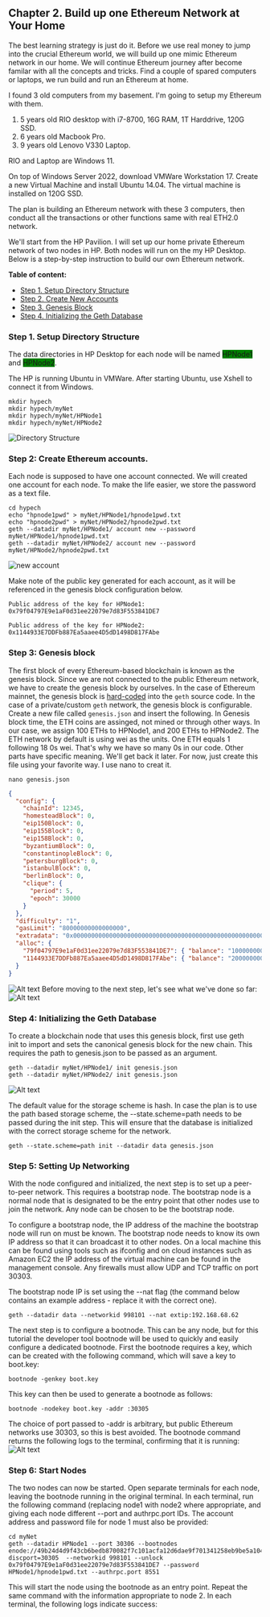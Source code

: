 ## Chapter 2. Build up one Ethereum Network at Your Home

The best learning strategy is just do it. Before we use real money to jump into the crucial Ethereum world, we will build up one mimic Ethereum network in our home. We will continue Ethereum journey after become familar with all the concepts and tricks. Find a couple of spared computers or laptops, we run build and run an Ethereum at home.

I found 3 old computers from my basement. I'm going to setup my Ethereum with them.

1. 5 years old RIO desktop with i7-8700, 16G RAM, 1T Harddrive, 120G SSD. 
2. 6 years old Macbook Pro.
3. 9 years old Lenovo V330 Laptop. 

RIO and Laptop are Windows 11. 

On top of Windows Server 2022, download VMWare Workstation 17. Create a new Virtual Machine and install Ubuntu 14.04. The virtual machine is installed on 120G SSD.

The plan is building an Ethereum network with these 3 computers, then conduct all the transactions or other functions same with real ETH2.0 network. 

We'll start from the HP Pavilion. I will set up our home private Ethereum network of two nodes in HP. Both nodes will run on the my HP Desktop. Below is a step-by-step instruction to build our own Ethereum network. 


**Table of content:**
- [Step 1. Setup Directory Structure](#directory)
- [Step 2. Create New Accounts](#newaccount)
- [Step 3. Genesis Block](#genesieblock)
- [Step 4. Initializing the Geth Database](#initializegeth)

<a id="directory"></a>
### Step 1. Setup Directory Structure
The data directories in HP Desktop for each node will be named <span style="background-color:green">HPNode1</span> and <span style="background-color:green">HPNode2</span>. 

The HP is running Ubuntu in VMWare. After starting Ubuntu, use Xshell to connect it from Windows. 

```
mkdir hypech
mkdir hypech/myNet
mkdir hypech/myNet/HPNode1
mkdir hypech/myNet/HPNode2
```
![Directory Structure](image-4.png)

<a id="newaccount"></a>
### Step 2: Create Ethereum accounts. 
Each node is supposed to have one account connected. We will created one account for each node. To make the life easier, we store the password as a text file. 

```
cd hypech
echo "hpnode1pwd" > myNet/HPNode1/hpnode1pwd.txt
echo "hpnode2pwd" > myNet/HPNode2/hpnode2pwd.txt
geth --datadir myNet/HPNode1/ account new --password myNet/HPNode1/hpnode1pwd.txt
geth --datadir myNet/HPNode2/ account new --password myNet/HPNode2/hpnode2pwd.txt
```
![new account](image-5.png)

Make note of the public key generated for each account, as it will be referenced in the genesis block configuration below.

`Public address of the key for HPNode1:   0x79f04797E9e1aF0d31ee22079e7d83F553841DE7`

`Public address of the key for HPNode2:   0x1144933E7DDFb887Ea5aaee4D5dD1498D817FAbe`

<a id="genesisblock"></a>
### Step 3: Genesis block

The first block of every Ethereum-based blockchain is known as the genesis block. Since we are not connected to the public Ethereum network, we have to create the genesis block by ourselves. In the case of Ethereum mainnet, the genesis block is [hard-coded](https://github.com/ethereum/go-ethereum/blob/master/core/genesis.go) into the `geth` source code. In the case of a private/custom `geth` network, the genesis block is configurable. Create a new file called `genesis.json` and insert the following. 
In Genesis block time, the ETH coins are assinged, not mined or through other ways. In our case, we assign 100 ETHs to HPNode1, and 200 ETHs to HPNode2. The ETH network by default is using wei as the units. One ETH equals 1 following 18 0s wei. That's why we have so many 0s in our code. 
Other parts have specific meaning. We'll get back it later. For now, just create this file using your favorite way. I use nano to creat it.

```
nano genesis.json
```


```json
{
  "config": {
    "chainId": 12345,
    "homesteadBlock": 0,
    "eip150Block": 0,
    "eip155Block": 0,
    "eip158Block": 0,
    "byzantiumBlock": 0,
    "constantinopleBlock": 0,
    "petersburgBlock": 0,
    "istanbulBlock": 0,
    "berlinBlock": 0,
    "clique": {
      "period": 5,
      "epoch": 30000
    }
  },
  "difficulty": "1",
  "gasLimit": "80000000000000000",
  "extradata": "0x00000000000000000000000000000000000000000000000000000000000000007df9a875a174b3bc565e6424a0050ebc1b2d1d820000000000000000000000000000000000000000000000000000000000000000000000000000000000000000000000000000000000000000000000000000000000",
  "alloc": {
    "79f04797E9e1aF0d31ee22079e7d83F553841DE7": { "balance": "100000000000000000000" },
    "1144933E7DDFb887Ea5aaee4D5dD1498D817FAbe": { "balance": "200000000000000000000" }
  }
}
```
![Alt text](image-7.png)
Before moving to the next step, let's see what we've done so far:
![Alt text](image-8.png)


<a id="initializegeth"></a>
### Step 4: Initializing the Geth Database

To create a blockchain node that uses this genesis block, first use geth init to import and sets the canonical genesis block for the new chain. This requires the path to genesis.json to be passed as an argument.

```
geth --datadir myNet/HPNode1/ init genesis.json
geth --datadir myNet/HPNode2/ init genesis.json
```

![Alt text](image-9.png)

The default value for the storage scheme is hash. In case the plan is to use the path based storage scheme, the --state.scheme=path needs to be passed during the init step. This will ensure that the database is initialized with the correct storage scheme for the network.

`geth --state.scheme=path init --datadir data genesis.json`

<a id="bootnode"></a>
### Step 5: Setting Up Networking

With the node configured and initialized, the next step is to set up a peer-to-peer network. This requires a bootstrap node. The bootstrap node is a normal node that is designated to be the entry point that other nodes use to join the network. Any node can be chosen to be the bootstrap node.

To configure a bootstrap node, the IP address of the machine the bootstrap node will run on must be known. The bootstrap node needs to know its own IP address so that it can broadcast it to other nodes. On a local machine this can be found using tools such as ifconfig and on cloud instances such as Amazon EC2 the IP address of the virtual machine can be found in the management console. Any firewalls must allow UDP and TCP traffic on port 30303.

The bootstrap node IP is set using the --nat flag (the command below contains an example address - replace it with the correct one).

`geth --datadir data --networkid 998101 --nat extip:192.168.68.62`


The next step is to configure a bootnode. This can be any node, but for this tutorial the developer tool bootnode will be used to quickly and easily configure a dedicated bootnode. First the bootnode requires a key, which can be created with the following command, which will save a key to boot.key:

`bootnode -genkey boot.key`

This key can then be used to generate a bootnode as follows:

`bootnode -nodekey boot.key -addr :30305`

The choice of port passed to -addr is arbitrary, but public Ethereum networks use 30303, so this is best avoided. The bootnode command returns the following logs to the terminal, confirming that it is running:
![Alt text](image-11.png)


<a id="startnodes"></a>
### Step 6: Start Nodes

The two nodes can now be started. Open separate terminals for each node, leaving the bootnode running in the original terminal. In each terminal, run the following command (replacing node1 with node2 where appropriate, and giving each node different --port and authrpc.port IDs. The account address and password file for node 1 must also be provided:

```
cd myNet
geth --datadir HPNode1 --port 30306 --bootnodes enode://49b24d4d9f43cb6bedb870082f7c101acfa12d6dae9f701341258eb9be5a104f6c3bc5199dc8a1b133a4b06fa4413bb9735374b09d7c04e29e1e10435c74660d@127.0.0.1:0?discport=30305  --networkid 998101 --unlock 0x79f04797E9e1aF0d31ee22079e7d83F553841DE7 --password HPNode1/hpnode1pwd.txt --authrpc.port 8551
```

This will start the node using the bootnode as an entry point. Repeat the same command with the information appropriate to node 2. In each terminal, the following logs indicate success:

